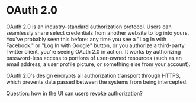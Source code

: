 # OAuth 2.0 

OAuth 2.0 is an industry-standard authorization protocol. Users can seamlessly
share select credentials from another website to log into yours. You've probably
seen this before: any time you see a "Log In with Facebook," or "Log In with
Google" button, or you authorize a third-party Twitter client, you're seeing
OAuth 2.0 in action. It works by authorizing password-less access to portions of
user-owned resources (such as an email address, a user profile picture, or
something else from your account). 

OAuth 2.0's design encrypts all authorization transport through HTTPS, which
prevents data passed between the systems from being intercepted. 

Question: how in the UI can users revoke authorization? 

